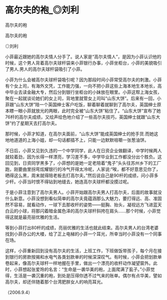# 高尔夫的袍_◎刘利

高尔夫的袍

高尔夫的袍

◎刘利

小菲最近跟她的高尔夫情人分手了。说人家是“高尔夫情人”，是因为小菲认识他的时候，这个男人背着高尔夫球杆袋来小菲银行办事，小菲坐柜台，小菲的美貌吸引了男人.男人的高尔夫球杆袋吸引了小菲。

小菲为什么会被高尔夫球杆袋吸引呢？因为那段时间小菲常受高尔夫的刺激。小菲有个女上司，有海外文凭，工作能力强，一向不把小菲这些上海本地生本地长，高中毕业去读金融大专，然后分到银行坐柜台的小妹放在眼里。小菲这帮上海女孩，聚在一起就谈论她们的女上司，背地里就管女上司叫“山东大饼”。后来有一回，小菲跟“山东大饼”陪一个英国绅士客户吃饭，聊着聊着就聊到了高尔夫，英国绅士原本瞟一眼小菲就放光的两眼，此时完全被“山东大饼”粘住了。“山东大饼”宣布了她76杆的高尔夫成绩，又绘声绘色地介绍了一些高尔夫技巧，英国绅士就跟“山东大饼”约了星期天去打高尔夫。

那时候，小菲才知道，在高尔夫面前，“山东大饼”能成英国绅士的抢手货.而她这地地道道的上海小姐，却一句话都插不上，只能一边默默咀嚼一张葱油饼。

不日后，小菲又见到久违的一个中学同学，此人在日资企业做翻译，中学时候两人就较着劲，因为长得一样漂亮，学习差不多，中学毕业到工作都没分出个胜负。这回见到，日资同学黑多了，小菲想的是她一定老陪着“鬼子”头头往苏州乡下的工厂跑，刚要曲里拐弯炫耀银行的冷气开得太冷呢，人家说:“唉，都不好意思见你了，晒得这么黑，周末就得陪老板去打高尔夫。”然后说自己是90杆的成绩，问小菲多少杆。小菲当时恨不得钻到地缝去，她连高尔夫球杆都没摸过呢。

于是小菲注意到了高尔夫男人。小菲开始跟高尔夫男人打高尔夫，后面的故事就没什么新意。小菲没想到看似简单的高尔夫竟蕴涵那么大魅力，要打得远、高、准固然不容易，就看动作，一球下去那收杆的姿势——挺胸、抬头，凝视远方飞进蓝天白云的小球，将那闪着暗金属色泽的高尔夫球杆斜挎在肩头……那个时候，小菲觉得这就是最亮丽优雅的生活。

等到小菲打出80杆的成绩，亮丽优雅的生活也就此结束。高尔夫男人的台湾老婆找到小菲办公的大楼，给了正上电梯的小菲一个耳光，所幸当时小菲没有一个同事在场。

这样，小菲重新回到没有高尔夫的生活，上班工作，下班做饭带孩子，每个月在接到银行的房款按揭和水电气各类划款单的时候深深叹气。有时候，小菲会把划款单卷起来，像高尔夫球杆一样地握在手里，做出一个漂亮的收杆动作凝望窗外。此时，小菲想起张爱玲的名言：“生命是一袭华美的袍，上面爬满了虱子。”小菲觉得，生活是一袭沉重的袍，到处是压得你透不过气来的账单。偶尔有点华美，譬如高尔夫，却还伴随着那个台湾肥胖女人的响亮耳光。

（2006.9.4）